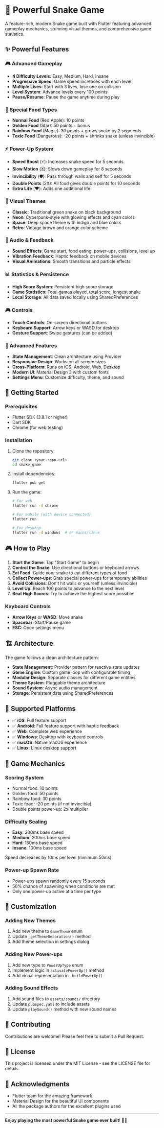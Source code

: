 # 🐍 Powerful Snake Game

A feature-rich, modern Snake game built with Flutter featuring advanced gameplay mechanics, stunning visual themes, and comprehensive game statistics.

## ✨ Powerful Features

### 🎮 Advanced Gameplay
- **4 Difficulty Levels**: Easy, Medium, Hard, Insane
- **Progressive Speed**: Game speed increases with each level
- **Multiple Lives**: Start with 3 lives, lose one on collision
- **Level System**: Advance levels every 100 points
- **Pause/Resume**: Pause the game anytime during play

### 🎯 Special Food Types
- **Normal Food** (Red Apple): 10 points
- **Golden Food** (Star): 50 points + bonus
- **Rainbow Food** (Magic): 30 points + grows snake by 2 segments
- **Toxic Food** (Dangerous): -20 points + shrinks snake (unless invincible)

### ⚡ Power-Up System
- **Speed Boost** (⚡): Increases snake speed for 5 seconds
- **Slow Motion** (⏳): Slows down gameplay for 8 seconds
- **Invincibility** (🛡️): Pass through walls and self for 5 seconds
- **Double Points** (2X): All food gives double points for 10 seconds
- **Extra Life** (❤️): Adds one additional life

### 🎨 Visual Themes
- **Classic**: Traditional green snake on black background
- **Neon**: Cyberpunk-style with glowing effects and cyan colors
- **Space**: Deep space theme with indigo and blue colors
- **Retro**: Vintage brown and orange color scheme

### 🎵 Audio & Feedback
- **Sound Effects**: Game start, food eating, power-ups, collisions, level up
- **Vibration Feedback**: Haptic feedback on mobile devices
- **Visual Animations**: Smooth transitions and particle effects

### 📊 Statistics & Persistence
- **High Score System**: Persistent high score storage
- **Game Statistics**: Total games played, total score, longest snake
- **Local Storage**: All data saved locally using SharedPreferences

### 🎮 Controls
- **Touch Controls**: On-screen directional buttons
- **Keyboard Support**: Arrow keys or WASD for desktop
- **Gesture Support**: Swipe gestures (can be added)

### 🔧 Advanced Features
- **State Management**: Clean architecture using Provider
- **Responsive Design**: Works on all screen sizes
- **Cross-Platform**: Runs on iOS, Android, Web, Desktop
- **Modern UI**: Material Design 3 with custom fonts
- **Settings Menu**: Customize difficulty, theme, and sound

## 🚀 Getting Started

### Prerequisites
- Flutter SDK (3.8.1 or higher)
- Dart SDK
- Chrome (for web testing)

### Installation
1. Clone the repository:
   ```bash
   git clone <your-repo-url>
   cd snake_game
   ```

2. Install dependencies:
   ```bash
   flutter pub get
   ```

3. Run the game:
   ```bash
   # For web
   flutter run -d chrome
   
   # For mobile (with device connected)
   flutter run
   
   # For desktop
   flutter run -d windows  # or macos/linux
   ```

## 🎮 How to Play

1. **Start the Game**: Tap "Start Game" to begin
2. **Control the Snake**: Use directional buttons or keyboard arrows
3. **Eat Food**: Guide your snake to eat different types of food
4. **Collect Power-ups**: Grab special power-ups for temporary abilities
5. **Avoid Collisions**: Don't hit walls or yourself (unless invincible)
6. **Level Up**: Reach 100 points to advance to the next level
7. **Beat High Scores**: Try to achieve the highest score possible!

### Keyboard Controls
- **Arrow Keys** or **WASD**: Move snake
- **Spacebar**: Start/Pause game
- **ESC**: Open settings menu

## 🏗️ Architecture

The game follows a clean architecture pattern:

- **State Management**: Provider pattern for reactive state updates
- **Game Engine**: Custom game loop with configurable timing
- **Modular Design**: Separate classes for different game entities
- **Theme System**: Pluggable theme architecture
- **Sound System**: Async audio management
- **Storage**: Persistent data using SharedPreferences

## 📱 Supported Platforms

- ✅ **iOS**: Full feature support
- ✅ **Android**: Full feature support with haptic feedback
- ✅ **Web**: Complete web experience
- ✅ **Windows**: Desktop with keyboard controls
- ✅ **macOS**: Native macOS experience
- ✅ **Linux**: Linux desktop support

## 🎯 Game Mechanics

### Scoring System
- Normal food: 10 points
- Golden food: 50 points
- Rainbow food: 30 points
- Toxic food: -20 points (if not invincible)
- Double points power-up: 2x multiplier

### Difficulty Scaling
- **Easy**: 300ms base speed
- **Medium**: 200ms base speed  
- **Hard**: 150ms base speed
- **Insane**: 100ms base speed

Speed decreases by 10ms per level (minimum 50ms).

### Power-up Spawn Rate
- Power-ups spawn randomly every 15 seconds
- 50% chance of spawning when conditions are met
- Only one power-up active at a time per type

## 🔧 Customization

### Adding New Themes
1. Add new theme to `GameTheme` enum
2. Update `_getThemeDecoration()` method
3. Add theme selection in settings dialog

### Adding New Power-ups
1. Add new type to `PowerUpType` enum
2. Implement logic in `activatePowerUp()` method
3. Add visual representation in `_buildPowerUp()`

### Adding Sound Effects
1. Add sound files to `assets/sounds/` directory
2. Update `pubspec.yaml` to include assets
3. Update `playSound()` method with new sound names

## 🤝 Contributing

Contributions are welcome! Please feel free to submit a Pull Request.

## 📄 License

This project is licensed under the MIT License - see the LICENSE file for details.

## 🙏 Acknowledgments

- Flutter team for the amazing framework
- Material Design for the beautiful UI components
- All the package authors for the excellent plugins used

---

**Enjoy playing the most powerful Snake game ever built! 🐍✨**